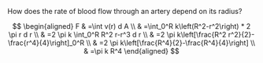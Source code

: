 How does the rate of blood flow through an artery depend on its radius?

$$
\begin{aligned}
F & =\int v(r) d A \\
& =\int_0^R k\left(R^2-r^2\right) * 2 \pi r d r \\
& =2 \pi k \int_0^R R^2 r-r^3 d r \\
& =2 \pi k\left[\frac{R^2 r^2}{2}-\frac{r^4}{4}\right]_0^R \\
& =2 \pi k\left[\frac{R^4}{2}-\frac{R^4}{4}\right] \\
& =\pi k R^4
\end{aligned}
$$


